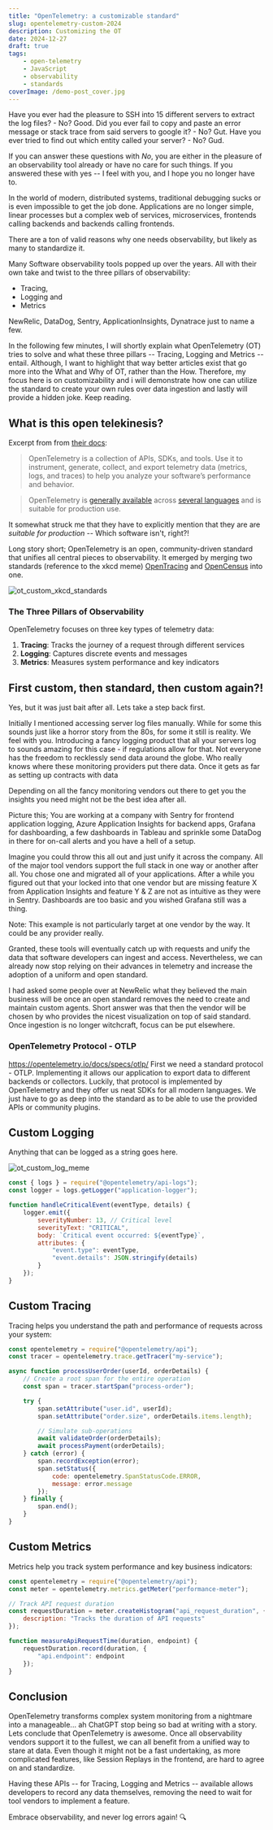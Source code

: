 ```yaml
---
title: "OpenTelemetry: a customizable standard"
slug: opentelemetry-custom-2024
description: Customizing the OT
date: 2024-12-27
draft: true
tags:
    - open-telemetry
    - JavaScript
    - observability
    - standards
coverImage: /demo-post_cover.jpg
---
```


Have you ever had the pleasure to SSH into 15 different servers to extract the log files? - No? Good.
Did you ever fail to copy and paste an error message or stack trace from said servers to google it? - No? Gut.
Have you ever tried to find out which entity called your server? - No? Gud.

If you can answer these questions with _No_, you are either in the pleasure of an observability tool already or have no care for such things.
If you answered these with yes -- I feel with you, and I hope you no longer have to.

In the world of modern, distributed systems, traditional debugging sucks or is even impossible to get the job done. Applications are no longer simple, linear processes but a complex web of services, microservices, frontends calling backends and backends calling frontends.

There are a ton of valid reasons why one needs observability, but likely as many to standardize it.

Many Software observability tools popped up over the years. All with their own take and twist to the three pillars of observability:

-   Tracing,
-   Logging and
-   Metrics

NewRelic, DataDog, Sentry, ApplicationInsights, Dynatrace just to name a few.

In the following few minutes, I will shortly explain what OpenTelemetry (OT) tries to solve and what these three pillars -- Tracing, Logging and Metrics -- entail.
Although, I want to highlight that way better articles exist that go more into the What and Why of OT, rather than the How.
Therefore, my focus here is on customizability and i will demonstrate how one can utilize the standard to create your own rules over data ingestion and lastly will provide a hidden joke. Keep reading.

## What is this open telekinesis?

Excerpt from from [their docs](https://opentelemetry.io/):

> OpenTelemetry is a collection of APIs, SDKs, and tools. Use it to instrument, generate, collect, and export telemetry data (metrics, logs, and traces) to help you analyze your software’s performance and behavior.

> OpenTelemetry is [generally available](https://opentelemetry.io/status/) across [several languages](https://opentelemetry.io/docs/languages/) and is suitable for production use.

It somewhat struck me that they have to explicitly mention that they are are _suitable for production_ -- Which software isn't, right?!

Long story short; OpenTelemetry is an open, community-driven standard that unifies all central pieces to observability. It emerged by merging two standards (reference to the xkcd meme) [OpenTracing](https://opentracing.io/) and [OpenCensus](https://opencensus.io/) into one.

![ot_custom_xkcd_standards](/images/ot_custom_xkqc_standards.png)

### The Three Pillars of Observability

OpenTelemetry focuses on three key types of telemetry data:

1. **Tracing**: Tracks the journey of a request through different services
2. **Logging**: Captures discrete events and messages
3. **Metrics**: Measures system performance and key indicators

## First custom, then standard, then custom again?!

Yes, but it was just bait after all. Lets take a step back first.

Initially I mentioned accessing server log files manually. While for some this sounds just like a horror story from the 80s, for some it still is reality. We feel with you. Introducing a fancy logging product that all your servers log to sounds amazing for this case - if regulations allow for that. Not everyone has the freedom to recklessly send data around the globe. Who really knows where these monitoring providers put there data. Once it gets as far as setting up contracts with data

Depending on all the fancy monitoring vendors out there to get you the insights you need might not be the best idea after all.

Picture this; You are working at a company with Sentry for frontend application logging, Azure Application Insights for backend apps, Grafana for dashboarding, a few dashboards in Tableau and sprinkle some DataDog in there for on-call alerts and you have a hell of a setup.

Imagine you could throw this all out and just unify it across the company. All of the major tool vendors support the full stack in one way or another after all. You chose one and migrated all of your applications. After a while you figured out that your locked into that one vendor but are missing feature X from Application Insights and feature Y & Z are not as intuitive as they were in Sentry. Dashboards are too basic and you wished Grafana still was a thing.

Note: This example is not particularly target at one vendor by the way. It could be any provider really.

Granted, these tools will eventually catch up with requests and unify the data that software developers can ingest and access. Nevertheless, we can already now stop relying on their advances in telemetry and increase the adoption of a uniform and open standard.

I had asked some people over at NewRelic what they believed the main business will be once an open standard removes the need to create and maintain custom agents.
Short answer was that then the vendor will be chosen by who provides the nicest visualization on top of said standard. Once ingestion is no longer witchcraft, focus can be put elsewhere.

### OpenTelemetry Protocol - OTLP

https://opentelemetry.io/docs/specs/otlp/
First we need a standard protocol - OTLP. Implementing it allows our application to export data to different backends or collectors. Luckily, that protocol is implemented by OpenTelemetry and they offer us neat SDKs for all modern languages.
We just have to go as deep into the standard as to be able to use the provided APIs or community plugins.

## Custom Logging

Anything that can be logged as a string goes here.

![ot_custom_log_meme](/images/ot_custom_log_meme.png)

```js
const { logs } = require("@opentelemetry/api-logs");
const logger = logs.getLogger("application-logger");

function handleCriticalEvent(eventType, details) {
    logger.emit({
        severityNumber: 13, // Critical level
        severityText: "CRITICAL",
        body: `Critical event occurred: ${eventType}`,
        attributes: {
            "event.type": eventType,
            "event.details": JSON.stringify(details)
        }
    });
}
```

## Custom Tracing

Tracing helps you understand the path and performance of requests across your system:

```js
const opentelemetry = require("@opentelemetry/api");
const tracer = opentelemetry.trace.getTracer("my-service");

async function processUserOrder(userId, orderDetails) {
    // Create a root span for the entire operation
    const span = tracer.startSpan("process-order");

    try {
        span.setAttribute("user.id", userId);
        span.setAttribute("order.size", orderDetails.items.length);

        // Simulate sub-operations
        await validateOrder(orderDetails);
        await processPayment(orderDetails);
    } catch (error) {
        span.recordException(error);
        span.setStatus({
            code: opentelemetry.SpanStatusCode.ERROR,
            message: error.message
        });
    } finally {
        span.end();
    }
}
```

## Custom Metrics

Metrics help you track system performance and key business indicators:

```js
const opentelemetry = require("@opentelemetry/api");
const meter = opentelemetry.metrics.getMeter("performance-meter");

// Track API request duration
const requestDuration = meter.createHistogram("api_request_duration", {
    description: "Tracks the duration of API requests"
});

function measureApiRequestTime(duration, endpoint) {
    requestDuration.record(duration, {
        "api.endpoint": endpoint
    });
}
```

## Conclusion

OpenTelemetry transforms complex system monitoring from a nightmare into a manageable... ah ChatGPT stop being so bad at writing with a story.
Lets conclude that OpenTelemetry is awesome. Once all observability vendors support it to the fullest, we can all benefit from a unified way to stare at data.
Even though it might not be a fast undertaking, as more complicated features, like Session Replays in the frontend, are hard to agree on and standardize.

Having these APIs -- for Tracing, Logging and Metrics -- available allows developers to record any data themselves, removing the need to wait for tool vendors to implement a feature.

Embrace observability, and never log errors again! 🔍

